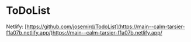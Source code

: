 # ToDoList
Netlify:
[https://github.com/josemird/TodoList](https://main--calm-tarsier-f1a07b.netlify.app/)https://main--calm-tarsier-f1a07b.netlify.app/
